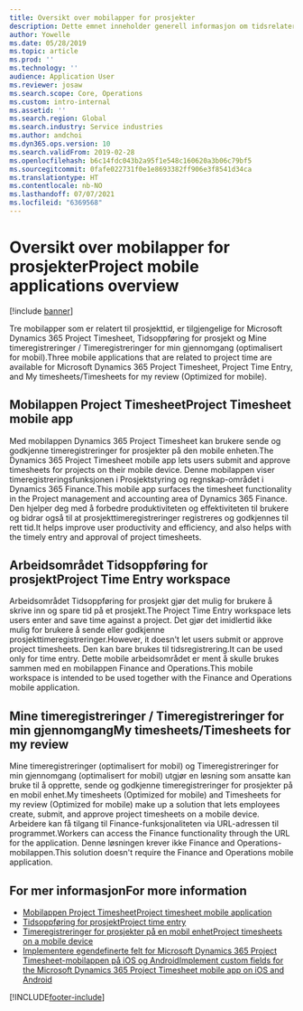 ```yaml
---
title: Oversikt over mobilapper for prosjekter
description: Dette emnet inneholder generell informasjon om tidsrelaterte prosjektapper for Microsoft Dynamics 365 Project Timesheet, Tidsoppføring for prosjekt og Mine timeregistreringer / Timeregistreringer for min gjennomgang på en mobilenhet.
author: Yowelle
ms.date: 05/28/2019
ms.topic: article
ms.prod: ''
ms.technology: ''
audience: Application User
ms.reviewer: josaw
ms.search.scope: Core, Operations
ms.custom: intro-internal
ms.assetid: ''
ms.search.region: Global
ms.search.industry: Service industries
ms.author: andchoi
ms.dyn365.ops.version: 10
ms.search.validFrom: 2019-02-28
ms.openlocfilehash: b6c14fdc043b2a95f1e548c160620a3b06c79bf5
ms.sourcegitcommit: 0fafe022731f0e1e8693382ff906e3f8541d34ca
ms.translationtype: HT
ms.contentlocale: nb-NO
ms.lasthandoff: 07/07/2021
ms.locfileid: "6369568"
---
```

# <a name="project-mobile-applications-overview"></a><span data-ttu-id="63bc1-103">Oversikt over mobilapper for prosjekter</span><span class="sxs-lookup"><span data-stu-id="63bc1-103">Project mobile applications overview</span></span>

[!include [banner](../includes/banner.md)]

<span data-ttu-id="63bc1-104">Tre mobilapper som er relatert til prosjekttid, er tilgjengelige for Microsoft Dynamics 365 Project Timesheet, Tidsoppføring for prosjekt og Mine timeregistreringer / Timeregistreringer for min gjennomgang (optimalisert for mobil).</span><span class="sxs-lookup"><span data-stu-id="63bc1-104">Three mobile applications that are related to project time are available for Microsoft Dynamics 365 Project Timesheet, Project Time Entry, and My timesheets/Timesheets for my review (Optimized for mobile).</span></span>

## <a name="project-timesheet-mobile-app"></a><span data-ttu-id="63bc1-105">Mobilappen Project Timesheet</span><span class="sxs-lookup"><span data-stu-id="63bc1-105">Project Timesheet mobile app</span></span>

<span data-ttu-id="63bc1-106">Med mobilappen Dynamics 365 Project Timesheet kan brukere sende og godkjenne timeregistreringer for prosjekter på den mobile enheten.</span><span class="sxs-lookup"><span data-stu-id="63bc1-106">The Dynamics 365 Project Timesheet mobile app lets users submit and approve timesheets for projects on their mobile device.</span></span> <span data-ttu-id="63bc1-107">Denne mobilappen viser timeregistreringsfunksjonen i Prosjektstyring og regnskap-området i Dynamics 365 Finance.</span><span class="sxs-lookup"><span data-stu-id="63bc1-107">This mobile app surfaces the timesheet functionality in the Project management and accounting area of Dynamics 365 Finance.</span></span> <span data-ttu-id="63bc1-108">Den hjelper deg med å forbedre produktiviteten og effektiviteten til brukere og bidrar også til at prosjekttimeregistreringer registreres og godkjennes til rett tid.</span><span class="sxs-lookup"><span data-stu-id="63bc1-108">It helps improve user productivity and efficiency, and also helps with the timely entry and approval of project timesheets.</span></span>

## <a name="project-time-entry-workspace"></a><span data-ttu-id="63bc1-109">Arbeidsområdet Tidsoppføring for prosjekt</span><span class="sxs-lookup"><span data-stu-id="63bc1-109">Project Time Entry workspace</span></span>

<span data-ttu-id="63bc1-110">Arbeidsområdet Tidsoppføring for prosjekt gjør det mulig for brukere å skrive inn og spare tid på et prosjekt.</span><span class="sxs-lookup"><span data-stu-id="63bc1-110">The Project Time Entry workspace lets users enter and save time against a project.</span></span> <span data-ttu-id="63bc1-111">Det gjør det imidlertid ikke mulig for brukere å sende eller godkjenne prosjekttimeregistreringer.</span><span class="sxs-lookup"><span data-stu-id="63bc1-111">However, it doesn't let users submit or approve project timesheets.</span></span> <span data-ttu-id="63bc1-112">Den kan bare brukes til tidsregistrering.</span><span class="sxs-lookup"><span data-stu-id="63bc1-112">It can be used only for time entry.</span></span> <span data-ttu-id="63bc1-113">Dette mobile arbeidsområdet er ment å skulle brukes sammen med en mobilappen Finance and Operations.</span><span class="sxs-lookup"><span data-stu-id="63bc1-113">This mobile workspace is intended to be used together with the Finance and Operations mobile application.</span></span>

## <a name="my-timesheetstimesheets-for-my-review"></a><span data-ttu-id="63bc1-114">Mine timeregistreringer / Timeregistreringer for min gjennomgang</span><span class="sxs-lookup"><span data-stu-id="63bc1-114">My timesheets/Timesheets for my review</span></span>

<span data-ttu-id="63bc1-115">Mine timeregistreringer (optimalisert for mobil) og Timeregistreringer for min gjennomgang (optimalisert for mobil) utgjør en løsning som ansatte kan bruke til å opprette, sende og godkjenne timeregistreringer for prosjekter på en mobil enhet.</span><span class="sxs-lookup"><span data-stu-id="63bc1-115">My timesheets (Optimized for mobile) and Timesheets for my review (Optimized for mobile) make up a solution that lets employees create, submit, and approve project timesheets on a mobile device.</span></span> <span data-ttu-id="63bc1-116">Arbeidere kan få tilgang til Finance-funksjonaliteten via URL-adressen til programmet.</span><span class="sxs-lookup"><span data-stu-id="63bc1-116">Workers can access the Finance functionality through the URL for the application.</span></span> <span data-ttu-id="63bc1-117">Denne løsningen krever ikke Finance and Operations-mobilappen.</span><span class="sxs-lookup"><span data-stu-id="63bc1-117">This solution doesn't require the Finance and Operations mobile application.</span></span>

## <a name="for-more-information"></a><span data-ttu-id="63bc1-118">For mer informasjon</span><span class="sxs-lookup"><span data-stu-id="63bc1-118">For more information</span></span>

- [<span data-ttu-id="63bc1-119">Mobilappen Project Timesheet</span><span class="sxs-lookup"><span data-stu-id="63bc1-119">Project timesheet mobile application</span></span>](project-timesheet.md)
- [<span data-ttu-id="63bc1-120">Tidsoppføring for prosjekt</span><span class="sxs-lookup"><span data-stu-id="63bc1-120">Project time entry</span></span>]( project-time-entry-mobile-workspace.md)
- [<span data-ttu-id="63bc1-121">Timeregistreringer for prosjekter på en mobil enhet</span><span class="sxs-lookup"><span data-stu-id="63bc1-121">Project timesheets on a mobile device</span></span>](Mobile-timesheets.md)
- [<span data-ttu-id="63bc1-122">Implementere egendefinerte felt for Microsoft Dynamics 365 Project Timesheet-mobilappen på iOS og Android</span><span class="sxs-lookup"><span data-stu-id="63bc1-122">Implement custom fields for the Microsoft Dynamics 365 Project Timesheet mobile app on iOS and Android</span></span>](custom-fields-mobile.md)


[!INCLUDE[footer-include](../includes/footer-banner.md)]